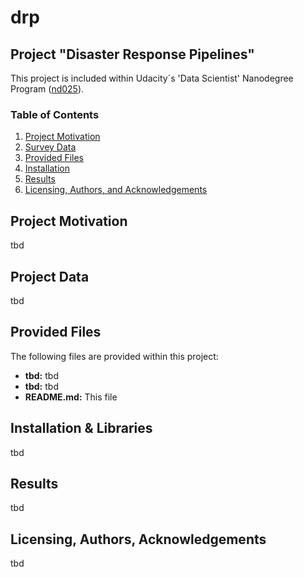 # drp


## Project "Disaster Response Pipelines"

This project is included within Udacity´s 'Data Scientist' Nanodegree Program ([nd025](https://www.udacity.com/enrollment/nd025)).

### Table of Contents
 
1. [Project Motivation](#motivation)
2. [Survey Data](#surveydata)
3. [Provided Files](#files)
4. [Installation](#installation)
5. [Results](#results)
6. [Licensing, Authors, and Acknowledgements](#licensing)

## Project Motivation <a name="motivation"></a>

tbd

## Project Data <a name="project_data"></a>

tbd

## Provided Files <a name="files"></a>

The following files are provided within this project:
<ul>
  <li><b>tbd:</b> tbd</li>
  <li><b>tbd:</b> tbd</li>
  <li><b>README.md:</b> This file</li>
</ul>

## Installation & Libraries <a name="installation"></a>

tbd

## Results <a name="results"></a>

tbd

## Licensing, Authors, Acknowledgements<a name="licensing"></a>

tbd
